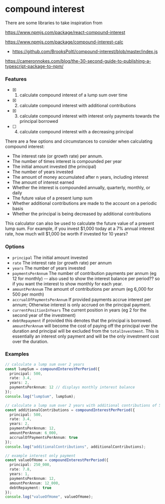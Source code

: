 # compound interest

There are some libraries to take inspiration from

https://www.npmjs.com/package/react-compound-interest

https://www.npmjs.com/package/compound-interest-calc

- https://github.com/BrooksPoltl/compound-interest/blob/master/index.js

https://cameronnokes.com/blog/the-30-second-guide-to-publishing-a-typescript-package-to-npm/

### Features

- [x] 1. calculate compound interest of a lump sum over time
- [x] 2. calculate compound interest with additional contributions
- [x] 3. calculate compound interest with interest only payments towards the principal borrowed
- [ ] 4. calculate compound interest with a decreasing principal

There are a few options and circumstances to consider when calculating compound interest:

- The interest rate (or growth rate) per annum.
- The number of times interest is compounded per year
- The initial amount invested (the principal)
- The number of years invested
- The amount of money accumulated after n years, including interest
- The amount of interest earned
- Whether the interest is compounded annually, quarterly, monthly, or daily
- The future value of a present lump sum
- Whether additional contributions are made to the account on a periodic basis
- Whether the principal is being decreased by additional contributions

This calculator can also be used to calculate the future value of a present lump sum. For example, if you invest $1,000 today at a 7% annual interest rate, how much will $1,000 be worth if invested for 10 years?

### Options

- `principal` The initial amount invested
- `rate` The interest rate (or growth rate) per annum
- `years` The number of years invested
- `paymentsPerAnnum` The number of contribution payments per annum (eg 12 for monthly) -- also used to show the interest balance per period?? so if you want the interest to show monthly for each year.
- `amountPerAnnum` The amount of contributions per annum (eg 6_000 for 500 per month)
- `accrualOfPaymentsPerAnnum` If provided payments accrue interest per annum; Otherwise interest is only accrued on the principal payment.
- `currentPositionInYears` The current position in years (eg 2 for the second year of the investment)
- `debtRepayment` if provided this denotes that the principal is borrowed. `amountPerAnnum` will become the cost of paying off the principal over the duration and principal will be excluded from the `totalInvestment`. This is essentially an interest only payment and will be the only investment cost over the duration.

### Examples

```ts
// calculate a lump sum over 2 years
const lumpSum = compoundInterestPerPeriod({
  principal: 500,
  rate: 3.4,
  years: 2,
  paymentsPerAnnum: 12 // displays monthly interest balance
});
console.log("lumpSum", lumpSum);

// calculate a lump sum over 2 years with additional contributions of 500 per month
const additionalContributions = compoundInterestPerPeriod({
  principal: 500,
  rate: 3.4,
  years: 2,
  paymentsPerAnnum: 12,
  amountPerAnnum: 6_000,
  accrualOfPaymentsPerAnnum: true
});
console.log("additionalContributions", additionalContributions);

// example interest only payment
const valueOfHome = compoundInterestPerPeriod({
  principal: 250_000,
  rate: 7.8,
  years: 1,
  paymentsPerAnnum: 12,
  amountPerAnnum: 12_000,
  debtRepayment: true
});
console.log("valueOfHome", valueOfHome);
```
